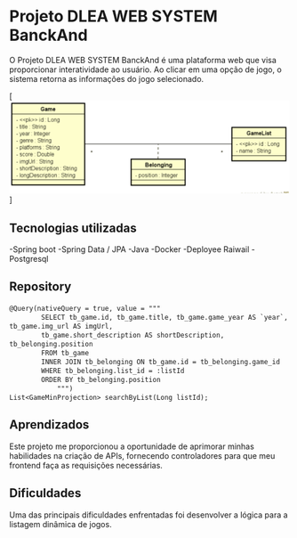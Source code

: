 # Projeto DLEA WEB SYSTEM BanckAnd 

O Projeto DLEA WEB SYSTEM BanckAnd é uma plataforma web que visa proporcionar interatividade ao usuário. Ao clicar em uma opção de jogo, o sistema retorna as informações do jogo selecionado.

 [<img src="./Assets/Animacao.gif" alt="git da tela inicial do projeto">] 



## Tecnologias utilizadas
-Spring boot
-Spring Data / JPA
-Java
-Docker
-Deployee Raiwail
-Postgresql

## Repository
```
@Query(nativeQuery = true, value = """
		SELECT tb_game.id, tb_game.title, tb_game.game_year AS `year`, tb_game.img_url AS imgUrl,
		tb_game.short_description AS shortDescription, tb_belonging.position
		FROM tb_game
		INNER JOIN tb_belonging ON tb_game.id = tb_belonging.game_id
		WHERE tb_belonging.list_id = :listId
		ORDER BY tb_belonging.position
			""")
List<GameMinProjection> searchByList(Long listId);
```

## Aprendizados
Este projeto me proporcionou a oportunidade de aprimorar minhas habilidades na criação de APIs, fornecendo controladores para que meu frontend faça as requisições necessárias.

## Dificuldades
Uma das principais dificuldades enfrentadas foi desenvolver a lógica para a listagem dinâmica de jogos.
